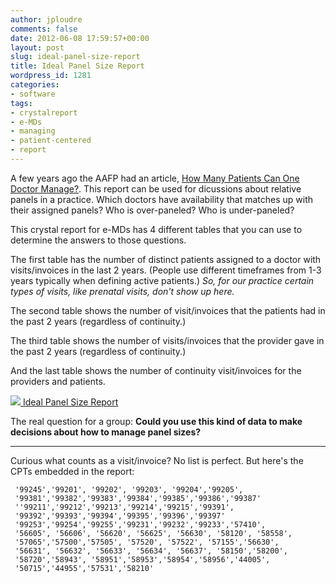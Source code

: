```yaml
---
author: jploudre
comments: false
date: 2012-06-08 17:59:57+00:00
layout: post
slug: ideal-panel-size-report
title: Ideal Panel Size Report
wordpress_id: 1281
categories:
- software
tags:
- crystalreport
- e-MDs
- managing
- patient-centered
- report
---
```


A few years ago the AAFP had an article, [How Many Patients Can One Doctor Manage?](http://www.aafp.org/fpm/2007/0400/p44.html). This report can be used for dicussions about relative panels in a practice. Which doctors have availability that matches up with their assigned panels? Who is over-paneled? Who is under-paneled?

This crystal report for e-MDs has 4 different tables that you can use to determine the answers to those questions.

The first table has the number of distinct patients assigned to a doctor with visits/invoices in the last 2 years. (People use different timeframes from 1-3 years typically when defining active patients.) *So, for our practice certain types of visits, like prenatal visits, don't show up here.*

The second table shows the number of visit/invoices that the patients had in the past 2 years (regardless of continuity.)

The third table shows the number of visits/invoices that the provider gave in the past 2 years (regardless of continuity.)

And the last table shows the number of continuity visit/invoices for the providers and patients.

[![](http://unchart.com/wp-content/uploads/2011/01/57-download.png) Ideal Panel Size Report](http://unchart.com/wp-content/uploads/2012/06/ideal-panel-size-data.rpt_.zip)

The real question for a group: **Could you use this kind of data to make decisions about how to manage panel sizes?**

---------------

Curious what counts as a visit/invoice? No list is perfect. But here's the CPTs embedded in the report:


     '99245','99201', '99202', '99203', '99204','99205',
     '99381','99382','99383','99384','99385','99386','99387'
     ''99211','99212','99213','99214','99215','99391',
     '99392','99393','99394','99395','99396','99397'
     '99253','99254','99255','99231','99232','99233','57410',
     '56605', '56606', '56620', '56625', '56630', '58120', '58558',
     '57065','57500','57505', '57520', '57522', '57155','56630',
     '56631', '56632', '56633', '56634', '56637', '58150','58200', 
     '58720','58943', '58951','58953','58954','58956','44005',
     '50715','44955','57531','58210'
			
